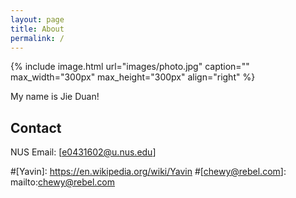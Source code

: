 ```yaml
---
layout: page
title: About
permalink: /
---
```


{% include image.html url="images/photo.jpg" caption="" max_width="300px" max_height="300px" align="right" %}

My name is Jie Duan!

## Contact

NUS
Email: [e0431602@u.nus.edu]


#[Yavin]: https://en.wikipedia.org/wiki/Yavin
#[chewy@rebel.com]: mailto:chewy@rebel.com
